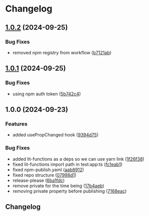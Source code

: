 # Changelog

## [1.0.2](https://github.com/icsaba/lit-functions/compare/v1.0.1...v1.0.2) (2024-09-25)


### Bug Fixes

* removed npm registry from workflow ([b7121ab](https://github.com/icsaba/lit-functions/commit/b7121abc40454bbdd5101c086803422aed8f349e))

## [1.0.1](https://github.com/icsaba/lit-functions/compare/v1.0.0...v1.0.1) (2024-09-25)


### Bug Fixes

* using npm auth token ([5b742c4](https://github.com/icsaba/lit-functions/commit/5b742c478c49ab6852c16ef8c65cadea5e6e2191))

## 1.0.0 (2024-09-23)


### Features

* added usePropChanged hook ([9394d75](https://github.com/icsaba/lit-functions/commit/9394d7581994391c78b6e48364908cf9fbfe87d3))


### Bug Fixes

* added lit-functions as a deps so we can use yarn link ([1f26f38](https://github.com/icsaba/lit-functions/commit/1f26f383582d49c9e53b4744c177e3556b769fbd))
* fixed lit-functions import path in test:app:ts ([fc1eab1](https://github.com/icsaba/lit-functions/commit/fc1eab1a37f02f624c05ebc8c3a455f69fdba6d9))
* fixed npm-publish.yaml ([aab8912](https://github.com/icsaba/lit-functions/commit/aab891287cebdca633dc5bc467b02928cd8ed1e2))
* fixed repo structure ([07998d1](https://github.com/icsaba/lit-functions/commit/07998d138cdef56417684ce56638a0ea6577d0ea))
* release-please ([6ba1fdc](https://github.com/icsaba/lit-functions/commit/6ba1fdcadfc39f76b97ef5c17863d74ce067adcd))
* remove private for the time being ([17b4aeb](https://github.com/icsaba/lit-functions/commit/17b4aeb7ec4f5bb713945e655259095aedff4aad))
* removing private property before publishing ([7168eac](https://github.com/icsaba/lit-functions/commit/7168eac549e7e494d7e4b59f645169814460d7c4))

## Changelog
